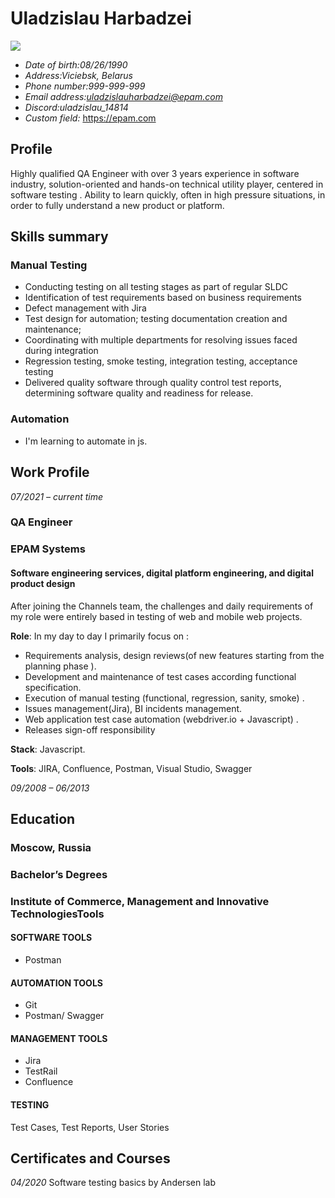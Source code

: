 # **Uladzislau Harbadzei**

![](assets/image.jpg)

* *Date of birth:08/26/1990*
* *Address:Viciebsk, Belarus*
* *Phone number:999-999-999*
* *Email address:uladzislauharbadzei@epam.com*
* *Discord:uladzislau_14814*
* *Custom field:* https://epam.com  

## Profile
Highly qualified QA Engineer with over 3 years experience in software industry, solution-oriented and hands-on technical utility player, centered in software testing . Ability to learn quickly, often in high pressure situations, in order to fully understand a new product or platform.

## Skills summary

### Manual Testing
* Conducting testing on all testing stages as part of regular SLDC
* Identification of test requirements based on business requirements
* Defect management with Jira
* Test design for automation; testing documentation creation and maintenance;
* Coordinating with multiple departments for resolving issues faced during integration
* Regression testing, smoke testing, integration testing, acceptance testing 
* Delivered quality software through quality control test reports, determining software quality and readiness for release.

### Automation
* I'm learning to automate in js. 

## Work Profile
*07/2021 – current time*

### QA Engineer
### EPAM Systems
#### Software engineering services, digital platform engineering, and digital product design
After joining the Channels team, the challenges and daily requirements of my role were entirely based in testing of web and mobile web projects.

**Role**: In my day to day I primarily focus on : 
* Requirements analysis, design reviews(of new features starting from the planning phase ). 
* Development and maintenance of test cases according functional specification. 
* Execution of manual testing (functional, regression, sanity, smoke) .
* Issues management(Jira), BI incidents management. 
* Web application test case automation (webdriver.io + Javascript) . 
* Releases sign-off responsibility

**Stack**: Javascript. 

**Tools**: JIRA, Confluence, Postman, Visual Studio, Swagger

*09/2008 – 06/2013*
## **Education** 
### Moscow, Russia
### Bachelor’s Degrees
### **Institute of Commerce, Management and Innovative TechnologiesTools**

#### SOFTWARE TOOLS
* Postman
#### AUTOMATION TOOLS
* Git
* Postman/ Swagger
#### MANAGEMENT TOOLS
* Jira
* TestRail
* Confluence
#### TESTING
Test Cases, Test Reports, User Stories

## Certificates and Courses
*04/2020*
Software testing basics by Andersen lab